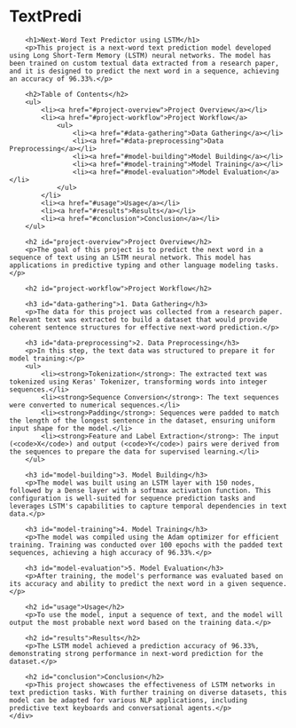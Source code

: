 # TextPredi<div class="container">
        <h1>Next-Word Text Predictor using LSTM</h1>
        <p>This project is a next-word text prediction model developed using Long Short-Term Memory (LSTM) neural networks. The model has been trained on custom textual data extracted from a research paper, and it is designed to predict the next word in a sequence, achieving an accuracy of 96.33%.</p>

        <h2>Table of Contents</h2>
        <ul>
            <li><a href="#project-overview">Project Overview</a></li>
            <li><a href="#project-workflow">Project Workflow</a>
                <ul>
                    <li><a href="#data-gathering">Data Gathering</a></li>
                    <li><a href="#data-preprocessing">Data Preprocessing</a></li>
                    <li><a href="#model-building">Model Building</a></li>
                    <li><a href="#model-training">Model Training</a></li>
                    <li><a href="#model-evaluation">Model Evaluation</a></li>
                </ul>
            </li>
            <li><a href="#usage">Usage</a></li>
            <li><a href="#results">Results</a></li>
            <li><a href="#conclusion">Conclusion</a></li>
        </ul>

        <h2 id="project-overview">Project Overview</h2>
        <p>The goal of this project is to predict the next word in a sequence of text using an LSTM neural network. This model has applications in predictive typing and other language modeling tasks.</p>

        <h2 id="project-workflow">Project Workflow</h2>

        <h3 id="data-gathering">1. Data Gathering</h3>
        <p>The data for this project was collected from a research paper. Relevant text was extracted to build a dataset that would provide coherent sentence structures for effective next-word prediction.</p>

        <h3 id="data-preprocessing">2. Data Preprocessing</h3>
        <p>In this step, the text data was structured to prepare it for model training:</p>
        <ul>
            <li><strong>Tokenization</strong>: The extracted text was tokenized using Keras' Tokenizer, transforming words into integer sequences.</li>
            <li><strong>Sequence Conversion</strong>: The text sequences were converted to numerical sequences.</li>
            <li><strong>Padding</strong>: Sequences were padded to match the length of the longest sentence in the dataset, ensuring uniform input shape for the model.</li>
            <li><strong>Feature and Label Extraction</strong>: The input (<code>X</code>) and output (<code>Y</code>) pairs were derived from the sequences to prepare the data for supervised learning.</li>
        </ul>

        <h3 id="model-building">3. Model Building</h3>
        <p>The model was built using an LSTM layer with 150 nodes, followed by a Dense layer with a softmax activation function. This configuration is well-suited for sequence prediction tasks and leverages LSTM's capabilities to capture temporal dependencies in text data.</p>

        <h3 id="model-training">4. Model Training</h3>
        <p>The model was compiled using the Adam optimizer for efficient training. Training was conducted over 100 epochs with the padded text sequences, achieving a high accuracy of 96.33%.</p>

        <h3 id="model-evaluation">5. Model Evaluation</h3>
        <p>After training, the model's performance was evaluated based on its accuracy and ability to predict the next word in a given sequence.</p>

        <h2 id="usage">Usage</h2>
        <p>To use the model, input a sequence of text, and the model will output the most probable next word based on the training data.</p>

        <h2 id="results">Results</h2>
        <p>The LSTM model achieved a prediction accuracy of 96.33%, demonstrating strong performance in next-word prediction for the dataset.</p>

        <h2 id="conclusion">Conclusion</h2>
        <p>This project showcases the effectiveness of LSTM networks in text prediction tasks. With further training on diverse datasets, this model can be adapted for various NLP applications, including predictive text keyboards and conversational agents.</p>
    </div>
    
